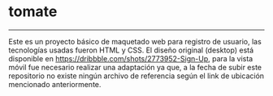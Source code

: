# tomate
***
Este es un proyecto básico de maquetado web para registro de usuario, las tecnologías usadas fueron HTML y CSS. El diseño original (desktop) está disponible en https://dribbble.com/shots/2773952-Sign-Up, para la vista móvil fue necesario realizar una adaptación ya que, a la fecha de subir este repositorio no existe ningún archivo de referencia según el link de ubicación mencionado anteriormente.
